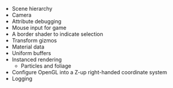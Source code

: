 - Scene hierarchy
- Camera
- Attribute debugging
- Mouse input for game
- A border shader to indicate selection
- Transform gizmos
- Material data
- Uniform buffers
- Instanced rendering
  - Particles and foliage
- Configure OpenGL into a Z-up right-handed coordinate system
- Logging
